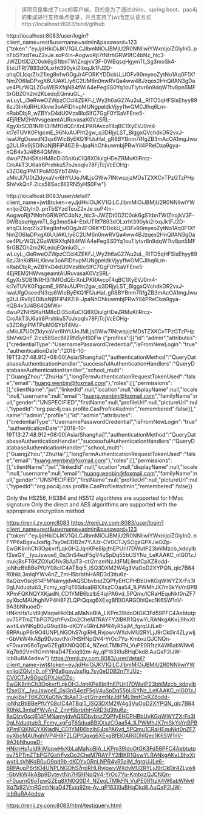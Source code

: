 > 该项目是集成了cas的客户端，目的是为了通过shiro、spring boot、pac4j的集成进行支持单点登录，并且支持了jwt而定认证方式
http://localhost:8083/bind/github

http://localhost:8083/user/login?client_name=rest&username=admin&password=123
{"token":"eyJjdHkiOiJKV1QiLCJlbmMiOiJBMjU2R0NNIiwiYWxnIjoiZGlyIn0..pnTbSYzdTeuZ2xJe.soP4In-AogwoRjt7tNtrhGRW9fC4bNz_hlc3-JWZDt0DZC0ok6gS1tbnTWIZnqjkV3F-0WBqsqHgymTI_Sg3moSk4-EtxUTRf7893dOLxrht390yki2iIxqJk1FJ2D-ahqOLIcqrZlx21Ieg8nfw0OgJr4FORKYDDckU_UOFv90myeoZytNo1Aq0F1XfNmZO6IaDPxgX6UUAKLly6C2UM6n0nwRVQa4ww4BJzqex2HnQifAN3gDave4PLrWQLZGuWERXfqN84fWiA4ePegSS0Yq1ouTlytvr6n9dqWTtv8pn5MFSrGBZOh2m2KLedqEQmiuGL_-wLuyL_i3eRweOZWpzCCcl4ZEKFJ_Wy2h6aG27Au2uL_RlTO5qHFSlsEhyy896zJ3InKdRHLKkvw3oAFlDhvpMUNgpeldkVjyyfIwGMCJIhq6Lm-nRabDbjR_wZBYxD4dU0Vzs8IoSIfC7GgF0YSaVFEne5-4EjREM2HWvsgeamtAURuvasaK0VzSRL-KgyXrSOB1NRH3i1MfOdQErXnLPKRAvcoT4qBC1XyEVJ0m4-kt7eTUVK0FtgcmE_96NuAUPht2gw_q3DRjyLST_BlggxQVchdkDR2vxJ-lwaUfgOseedN3qs6WloByEKQ1FfJuHaI_gR8BYBnm7RfgZB3mAcOA1mgJwug2ULIRx9jSDiNaNjBFiP46Zi8-JpaNhOhkuwmbjPRwYiI4PRelDxa9gya-nQB4v3J4B64QMWx-dwuPZNHSKsHM8cDi35oXuClQ8XDiulgHDeZRMuKlIRrcz-CroAkT3U6alr8Prxhku57oJxoqIv78FjTcjVcEOHg-s3ZO8gIPMTPoMOSYbT4Mz-uMkUl7U0tZkIyxaVvr6hYUJeJMLjsGWw7INtwspjzMDsTZXKCvTPzGTzPHpShVvkQnF.2Ics58Sec6ll2RN5yHS0Fw"}

http://localhost:8083/user/detail?client_name=jwt&token=eyJjdHkiOiJKV1QiLCJlbmMiOiJBMjU2R0NNIiwiYWxnIjoiZGlyIn0..pnTbSYzdTeuZ2xJe.soP4In-AogwoRjt7tNtrhGRW9fC4bNz_hlc3-JWZDt0DZC0ok6gS1tbnTWIZnqjkV3F-0WBqsqHgymTI_Sg3moSk4-EtxUTRf7893dOLxrht390yki2iIxqJk1FJ2D-ahqOLIcqrZlx21Ieg8nfw0OgJr4FORKYDDckU_UOFv90myeoZytNo1Aq0F1XfNmZO6IaDPxgX6UUAKLly6C2UM6n0nwRVQa4ww4BJzqex2HnQifAN3gDave4PLrWQLZGuWERXfqN84fWiA4ePegSS0Yq1ouTlytvr6n9dqWTtv8pn5MFSrGBZOh2m2KLedqEQmiuGL_-wLuyL_i3eRweOZWpzCCcl4ZEKFJ_Wy2h6aG27Au2uL_RlTO5qHFSlsEhyy896zJ3InKdRHLKkvw3oAFlDhvpMUNgpeldkVjyyfIwGMCJIhq6Lm-nRabDbjR_wZBYxD4dU0Vzs8IoSIfC7GgF0YSaVFEne5-4EjREM2HWvsgeamtAURuvasaK0VzSRL-KgyXrSOB1NRH3i1MfOdQErXnLPKRAvcoT4qBC1XyEVJ0m4-kt7eTUVK0FtgcmE_96NuAUPht2gw_q3DRjyLST_BlggxQVchdkDR2vxJ-lwaUfgOseedN3qs6WloByEKQ1FfJuHaI_gR8BYBnm7RfgZB3mAcOA1mgJwug2ULIRx9jSDiNaNjBFiP46Zi8-JpaNhOhkuwmbjPRwYiI4PRelDxa9gya-nQB4v3J4B64QMWx-dwuPZNHSKsHM8cDi35oXuClQ8XDiulgHDeZRMuKlIRrcz-CroAkT3U6alr8Prxhku57oJxoqIv78FjTcjVcEOHg-s3ZO8gIPMTPoMOSYbT4Mz-uMkUl7U0tZkIyxaVvr6hYUJeJMLjsGWw7INtwspjzMDsTZXKCvTPzGTzPHpShVvkQnF.2Ics58Sec6ll2RN5yHS0Fw
{"profiles":[{"id":"admin","attributes":{"credentialType":"UsernamePasswordCredential","isFromNewLogin":"true","authenticationDate":"2018-10-19T13:27:48.912+08:00[Asia/Shanghai]","authenticationMethod":"QueryDatabaseAuthenticationHandler","successfulAuthenticationHandlers":"QueryDatabaseAuthenticationHandler","school_multi":["GuangZhou","ZhuHai"],"longTermAuthenticationRequestTokenUsed":"false","email":"huang.wenbin@foxmail.com"},"roles":[],"permissions":[],"clientName":"jwt","linkedId":null,"location":null,"displayName":null,"locale":null,"username":null,"email":"huang.wenbin@foxmail.com","familyName":null,"gender":"UNSPECIFIED","firstName":null,"profileUrl":null,"pictureUrl":null,"typedId":"org.pac4j.cas.profile.CasProfile#admin","remembered":false}],"name":"admin","profile":{"id":"admin","attributes":{"credentialType":"UsernamePasswordCredential","isFromNewLogin":"true","authenticationDate":"2018-10-19T13:27:48.912+08:00[Asia/Shanghai]","authenticationMethod":"QueryDatabaseAuthenticationHandler","successfulAuthenticationHandlers":"QueryDatabaseAuthenticationHandler","school_multi":["GuangZhou","ZhuHai"],"longTermAuthenticationRequestTokenUsed":"false","email":"huang.wenbin@foxmail.com"},"roles":[],"permissions":[],"clientName":"jwt","linkedId":null,"location":null,"displayName":null,"locale":null,"username":null,"email":"huang.wenbin@foxmail.com","familyName":null,"gender":"UNSPECIFIED","firstName":null,"profileUrl":null,"pictureUrl":null,"typedId":"org.pac4j.cas.profile.CasProfile#admin","remembered":false}}


Only the HS256, HS384 and HS512 algorithms are supported for HMac signature
Only the direct and AES algorithms are supported with the appropriate encryption method

https://renji.zy.com:8083
https://renji.zy.com:8083/user/login?client_name=rest&username=admin&password=123
{"token":"eyJjdHkiOiJKV1QiLCJlbmMiOiJBMjU2R0NNIiwiYWxnIjoiZGlyIn0..nFYP6aBgavJxsfIg.7sy0eDDB2n7YJUz-CV0CTJySOgzGPXJieDZp-EwGK8nhCh3OpkvrfLqkOH2JqnKPe8IpjfnEPUrlI7DWutP23bhlMzcb_kdoyIbf2seGY__IyuJswoeE_0sj3nS4ezF5gV4uSpDq55bUSYNz_LeKAAKC_nIG01zJmukjBsFT6KZOXuONv3bAaT3-ctI2mzmNzJdFML9mfCpXZ8odd-joNhzBtiBBePfUY08cIC4ATBql5_lSQ3DXM2W4g3VuOoD2XYPQN_qlc7B84R0hkL3mIqlYWvAnZ_ZmH5brbthHARD3d3ttu6z-8aQizv0scj614FMNamyjdvAQSDbvbszZQPfyEHCPHBbUvKGqWWYZXrFo3l0gLNduqtub3_Fcmy_xgFqT6SduaBBXXszCOaa54_1LPWMhJX7mSkYsYnBPBXPmFQKNQYXKjadN_CD1YMB6bzIbE4qiPA6vd_5PQmu1CRaHEquNkt0nZF7pyXbcMAUhghIVP4H8FZLQPtQqxg6XExgBfElOARGDhlQec1K6SW1nV-9A3bNhuoeD-HNkhHs1uId9ijMsqwHkKbLaMaNoBlA_LKPm39ldoOtGK3Fd59PFC4Aebtutpov75PTmZTbPG7QsfrFvxDo2CheM7RAYFY2IBKR1QswYLRANkgAKxL9hxXtwxtlLsVNKgB0uG9qd9b-dKDYvGRnLNPR4yR5ajM_fgrqUJLe6-6RPAupP6r9O4UNPLNGDhS7rgiRHLRvjowvWXdvMU2RYLjJ9rCk0ir4ZLywlj-GbVkW4kABp9DvtevtNn7HSHNpQV4-YrOc7Yu-KmbxzQJCNQn-xF0uurn06oTgwGZEg8XN0Q0D4_NZeoLTMlkFN_VuPE0R1tzX4W6abWNv6Xq7b92VmRGmhNraD47Exiq92m-Ay_qP163XluBHqDkd8.AuQxP2lJW-lcbBuRA4edsw"}
https://renji.zy.com:8083/user/detail?client_name=jwt&token=eyJjdHkiOiJKV1QiLCJlbmMiOiJBMjU2R0NNIiwiYWxnIjoiZGlyIn0..nFYP6aBgavJxsfIg.7sy0eDDB2n7YJUz-CV0CTJySOgzGPXJieDZp-EwGK8nhCh3OpkvrfLqkOH2JqnKPe8IpjfnEPUrlI7DWutP23bhlMzcb_kdoyIbf2seGY__IyuJswoeE_0sj3nS4ezF5gV4uSpDq55bUSYNz_LeKAAKC_nIG01zJmukjBsFT6KZOXuONv3bAaT3-ctI2mzmNzJdFML9mfCpXZ8odd-joNhzBtiBBePfUY08cIC4ATBql5_lSQ3DXM2W4g3VuOoD2XYPQN_qlc7B84R0hkL3mIqlYWvAnZ_ZmH5brbthHARD3d3ttu6z-8aQizv0scj614FMNamyjdvAQSDbvbszZQPfyEHCPHBbUvKGqWWYZXrFo3l0gLNduqtub3_Fcmy_xgFqT6SduaBBXXszCOaa54_1LPWMhJX7mSkYsYnBPBXPmFQKNQYXKjadN_CD1YMB6bzIbE4qiPA6vd_5PQmu1CRaHEquNkt0nZF7pyXbcMAUhghIVP4H8FZLQPtQqxg6XExgBfElOARGDhlQec1K6SW1nV-9A3bNhuoeD-HNkhHs1uId9ijMsqwHkKbLaMaNoBlA_LKPm39ldoOtGK3Fd59PFC4Aebtutpov75PTmZTbPG7QsfrFvxDo2CheM7RAYFY2IBKR1QswYLRANkgAKxL9hxXtwxtlLsVNKgB0uG9qd9b-dKDYvGRnLNPR4yR5ajM_fgrqUJLe6-6RPAupP6r9O4UNPLNGDhS7rgiRHLRvjowvWXdvMU2RYLjJ9rCk0ir4ZLywlj-GbVkW4kABp9DvtevtNn7HSHNpQV4-YrOc7Yu-KmbxzQJCNQn-xF0uurn06oTgwGZEg8XN0Q0D4_NZeoLTMlkFN_VuPE0R1tzX4W6abWNv6Xq7b92VmRGmhNraD47Exiq92m-Ay_qP163XluBHqDkd8.AuQxP2lJW-lcbBuRA4edsw

https://renji.zy.com:8083/html/testjquery.html

